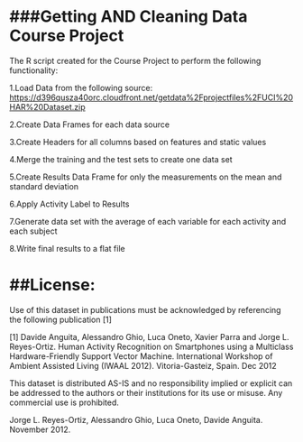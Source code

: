 ###Getting AND Cleaning Data Course Project
===========================================

The R script created for the Course Project to perform the following functionality:

1.Load Data from the following source: https://d396qusza40orc.cloudfront.net/getdata%2Fprojectfiles%2FUCI%20HAR%20Dataset.zip 

2.Create Data Frames for each data source

3.Create Headers for all columns based on features and static values

4.Merge the training and the test sets to create one data set

5.Create Results Data Frame for only the measurements on the mean and standard deviation

6.Apply Activity Label to Results

7.Generate data set with the average of each variable for each activity and each subject

8.Write final results to a flat file


##License:
==========
Use of this dataset in publications must be acknowledged by referencing the following publication [1] 

[1] Davide Anguita, Alessandro Ghio, Luca Oneto, Xavier Parra and Jorge L. Reyes-Ortiz. Human Activity Recognition on Smartphones using a Multiclass Hardware-Friendly Support Vector Machine. International Workshop of Ambient Assisted Living (IWAAL 2012). Vitoria-Gasteiz, Spain. Dec 2012

This dataset is distributed AS-IS and no responsibility implied or explicit can be addressed to the authors or their institutions for its use or misuse. Any commercial use is prohibited.

Jorge L. Reyes-Ortiz, Alessandro Ghio, Luca Oneto, Davide Anguita. November 2012.
